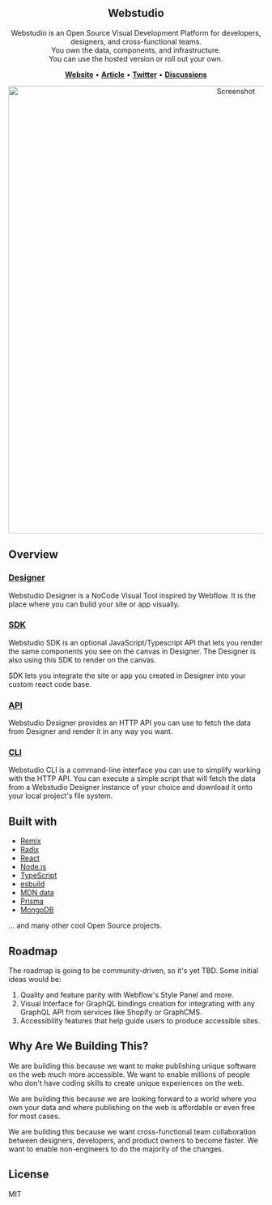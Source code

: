 <section align="center">
   <h1>Webstudio</h1>

   Webstudio is an Open Source Visual Development Platform for developers, designers, and cross-functional teams.<br />
   You own the data, components, and infrastructure.<br /> 
   You can use the hosted version or roll out your own.

   [__Website__](https://webstudio.is) • [__Article__](https://dev.to/oleg008/webstudio-next-generation-visual-development-4d0d) • [__Twitter__](https://twitter.com/webstudiois) • [__Discussions__](https://github.com/webstudio-is/webstudio/discussions)
   
   <img width="883" alt="Screenshot" src="https://user-images.githubusercontent.com/52824/159119092-0f2f22d9-846d-4f89-95fd-41b7f18f3aee.png">

</section>

## Overview

### [Designer](https://github.com/webstudio-is/webstudio-designer)

   Webstudio Designer is a NoCode Visual Tool inspired by Webflow. It is the place where you can build your site or app visually.

### [SDK](https://github.com/webstudio-is/webstudio-sdk)

   Webstudio SDK is an optional JavaScript/Typescript API that lets you render the same components you see on the canvas in Designer. The Designer is also using this SDK to render on the canvas.

   SDK lets you integrate the site or app you created in Designer into your custom react code base.

### [API](https://github.com/webstudio-is/webstudio-designer)

   Webstudio Designer provides an HTTP API you can use to fetch the data from Designer and render it in any way you want.

### [CLI](https://github.com/webstudio-is/webstudio-cli)

   Webstudio CLI is a command-line interface you can use to simplify working with the HTTP API. You can execute a simple script that will fetch the data from a Webstudio Designer instance of your choice and download it onto your local project's file system.

## Built with

- [Remix](https://remix.run/)
- [Radix](https://www.radix-ui.com/)
- [React](https://reactjs.org/)
- [Node.js](https://nodejs.org/)
- [TypeScript](https://www.typescriptlang.org/)
- [esbuild](https://esbuild.github.io/)
- [MDN data](https://github.com/mdn/data)
- [Prisma](https://www.prisma.io/)
- [MongoDB](https://www.mongodb.com/)

... and many other cool Open Source projects.

## Roadmap

The roadmap is going to be community-driven, so it's yet TBD. Some initial ideas would be:

1. Quality and feature parity with Webflow's Style Panel and more.
2. Visual Interface for GraphQL bindings creation for integrating with any GraphQL API from services like Shopify or GraphCMS.
3. Accessibility features that help guide users to produce accessible sites.

## Why Are We Building This?

We are building this because we want to make publishing unique software on the web much more accessible. We want to enable millions of people who don't have coding skills to create unique experiences on the web.

We are building this because we are looking forward to a world where you own your data and where publishing on the web is affordable or even free for most cases.

We are building this because we want cross-functional team collaboration between designers, developers, and product owners to become faster. We want to enable non-engineers to do the majority of the changes.

## License

MIT
